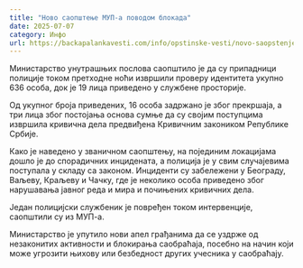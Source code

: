 ```yaml
---
title: "Ново саопштење МУП-а поводом блокада"
date: 2025-07-07
category: Инфо
url: https://backapalankavesti.com/info/opstinske-vesti/novo-saopstenje-mup-a-povodom-blokada/
---
```


Министарство унутрашњих послова саопштило је да су припадници полиције током претходне ноћи извршили проверу идентитета укупно 636 особа, док је 19 лица приведено у службене просторије.

Од укупног броја приведених, 16 особа задржано је због прекршаја, а три лица због постојања основа сумње да су својим поступцима извршила кривична дела предвиђена Кривичним закоником Републике Србије.

Како је наведено у званичном саопштењу, на појединим локацијама дошло је до спорадичних инцидената, а полиција је у свим случајевима поступала у складу са законом. Инциденти су забележени у Београду, Ваљеву, Краљеву и Чачку, где је неколико особа приведено због нарушавања јавног реда и мира и почињених кривичних дела.

Један полицијски службеник је повређен током интервенције, саопштили су из МУП-а.

Министарство је упутило нови апел грађанима да се уздрже од незаконитих активности и блокирања саобраћаја, посебно на начин који може угрозити њихову или безбедност других учесника у саобраћају.
